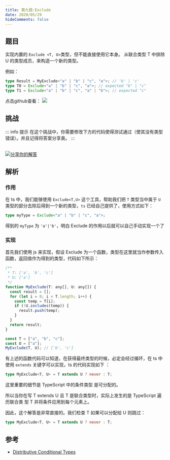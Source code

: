 ```yaml
---
title: 第九题:Exclude
date: 2020/05/29
hideComments: false
---
```


## 题目

实现内置的 `Exclude <T, U>`类型，但不能直接使用它本身。
从联合类型 T 中排除 U 的类型成员，来构造一个新的类型。

例如：

```ts
type Result = MyExclude<"a" | "b" | "c", "a">; // 'b' | 'c'
type T0 = Exclude<"a" | "b" | "c", "a">; // expected "b" | "c"
type T1 = Exclude<"a" | "b" | "c", "a" | "b">; // expected "c"
```

<p align='left'>
  点击github查看：

  <a href='https://github.com/paiDaXing-web/You-Don-t-Know-TS/blob/main/vuepress/docs/challenge/1.9.exclude.md'>
    <img src='https://img.shields.io/badge/Github-1.8k+-143?logo=typescript&color=3178C6&logoColor=fff' />
  </a>
</p>

## 挑战

::: info 提示
在这个挑战中，你需要修改下方的代码使得测试通过（使其没有类型错误）。并且记得将答案分享奥。
:::

<CodeBox surl="https://stackblitz.com/edit/typescript-wgcecz?embed=1&file=1.9.exclude.ts&hideExplorer=1&hideNavigation=1&theme=dark&view=editor" />

<!--info-footer-start--><br> <a href="https://github.com/paiDaXing-web/You-Don-t-Know-TS/issues/new?assignees=paiDaXing-web&labels=answer&template=1-8%E5%AE%9E%E7%8E%B0-concat.md&title=1-8%E5%AE%9E%E7%8E%B0-concat.md" target="_blank"><img src="https://6d78-mxm1923893223-ulteh-1302287111.tcb.qcloud.la/-%E5%88%86%E4%BA%AB%E4%BD%A0%E7%9A%84%E8%A7%A3%E7%AD%94-teal.svg?sign=8bb2a2a3bd2b1cc8f86bfd919d53197e&t=1668143704" alt="分享你的解答"/></a>  <!--info-footer-end-->

## 解析

### 作用

在 ts 中，我们能够使用 `Exclude<T,U>` 这个工具，帮助我们把 `T` 类型当中属于 `U` 类型的部分去除后得到一个新的类型，`ts` 已经自己提供了，使用方式如下：

```ts
type myType = Exclude<"a" | "b" | "c", "a">;
```

得到的 `myType` 为 `'a'|'b'`，明白 Exclude 的作用以后就可以自己手动实现一个了

### 实现

首先我们使用 js 来实现，假设 Exclude 为一个函数，类型在这里就当作参数传入函数，返回值作为得到的类型，代码如下所示：

```js
/**
 * T: ['a', 'b', 'c']
 * U: ['a']
 */
function MyExclude(T: any[], U: any[]) {
  const result = [];
  for (let i = 0; i < T.length; i++) {
    const temp = T[i];
    if (!U.includes(temp)) {
      result.push(temp);
    }
  }
  return result;
}

const T = ["a", "b", "c"];
const U = ["a"];
MyExclude(T, U); // ['b', 'c']
```

有上述的函数代码可以知道，在获得最终类型的时候，必定会经过循环，在 ts 中使用 `extends` 关键字可以实现，ts 的代码实现如下 ：

```ts
type MyExclude<T, U> = T extends U ? never : T;
```

这里重要的细节是 TypeScript 中的条件类型 是可分配的。

所以当你在写 T extends U 且 T 是联合类型时，实际上发生的是 TypeScript 遍历联合类 型 T 并将条件应用到每个元素上。

因此，这个解答是非常直接的。我们检查 T 如果可以分配给 U 则跳过：

```ts
type MyExclude<T, U> = T extends U ? never : T;
```

## 参考

- [Distributive Conditional Types](https://www.typescriptlang.org/docs/handbook/2/conditional-types.html#distributive-conditional-types)
